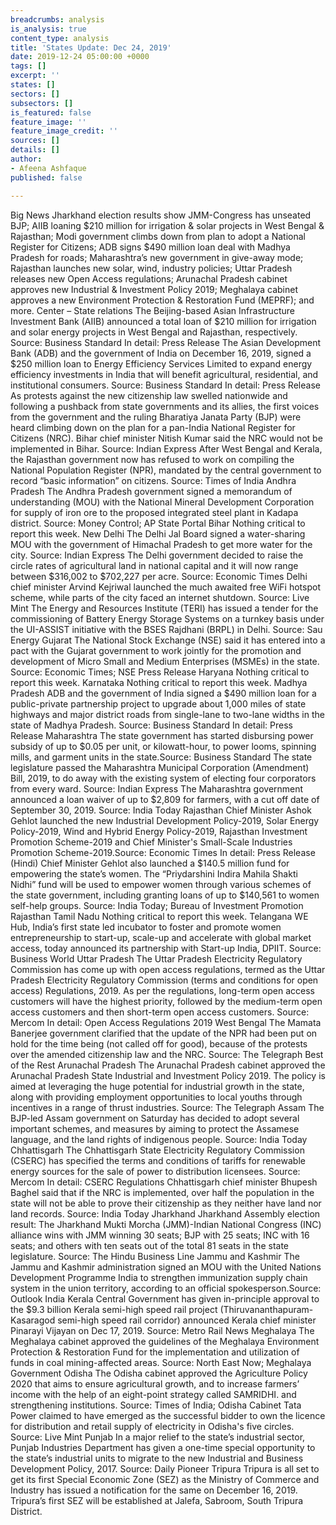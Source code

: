 ```yaml
---
breadcrumbs: analysis
is_analysis: true
content_type: analysis
title: 'States Update: Dec 24, 2019'
date: 2019-12-24 05:00:00 +0000
tags: []
excerpt: ''
states: []
sectors: []
subsectors: []
is_featured: false
feature_image: ''
feature_image_credit: ''
sources: []
details: []
author:
- Afeena Ashfaque
published: false

---
```

Big News
Jharkhand election results show JMM-Congress has unseated BJP; AIIB loaning $210 million for irrigation & solar projects in West Bengal & Rajasthan; Modi government climbs down from plan to adopt a National Register for Citizens; ADB signs $490 million loan deal with Madhya Pradesh for roads; Maharashtra’s new government in give-away mode; Rajasthan launches new solar, wind, industry policies; Uttar Pradesh releases new Open Access regulations; Arunachal Pradesh cabinet approves new Industrial & Investment Policy 2019; Meghalaya cabinet approves a new Environment Protection & Restoration Fund (MEPRF); and more.
Center – State relations
The Beijing-based Asian Infrastructure Investment Bank (AIIB) announced a total loan of $210 million for irrigation and solar energy projects in West Bengal and Rajasthan, respectively.
Source: Business Standard In detail: Press Release
The Asian Development Bank (ADB) and the government of India on December 16, 2019, signed a $250 million loan to Energy Efficiency Services Limited to expand energy efficiency investments in India that will benefit agricultural, residential, and institutional consumers.
Source: Business Standard In detail: Press Release
As protests against the new citizenship law swelled nationwide and following a pushback from state governments and its allies, the first voices from the government and the ruling Bharatiya Janata Party (BJP) were heard climbing down on the plan for a pan-India National Register for Citizens (NRC). Bihar chief minister Nitish Kumar said the NRC would not be implemented in Bihar. Source: Indian Express
After West Bengal and Kerala, the Rajasthan government now has refused to work on compiling the National Population Register (NPR), mandated by the central government to record “basic information” on citizens. Source: Times of India
Andhra Pradesh
The Andhra Pradesh government signed a memorandum of understanding (MOU) with the National Mineral Development Corporation for supply of iron ore to the proposed integrated steel plant in Kadapa district. Source: Money Control; AP State Portal
Bihar
Nothing critical to report this week.
New Delhi
The Delhi Jal Board signed a water-sharing MOU with the government of Himachal Pradesh to get more water for the city. Source: Indian Express
The Delhi government decided to raise the circle rates of agricultural land in national capital and it will now range between $316,002 to $702,227 per acre. Source: Economic Times
Delhi chief minister Arvind Kejriwal launched the much awaited free WiFi hotspot scheme, while parts of the city faced an internet shutdown. Source: Live Mint
The Energy and Resources Institute (TERI) has issued a tender for the commissioning of Battery Energy Storage Systems on a turnkey basis under the UI-ASSIST initiative with the BSES Rajdhani (BRPL) in Delhi. Source: Sau Energy
Gujarat
The National Stock Exchange (NSE) said it has entered into a pact with the Gujarat government to work jointly for the promotion and development of Micro Small and Medium Enterprises (MSMEs) in the state. Source: Economic Times; NSE Press Release
Haryana
Nothing critical to report this week.
Karnataka
Nothing critical to report this week.
Madhya Pradesh
ADB and the government of India signed a $490 million loan for a public-private partnership project to upgrade about 1,000 miles of state highways and major district roads from single-lane to two-lane widths in the state of Madhya Pradesh. Source: Business Standard In detail: Press Release
Maharashtra
The state government has started disbursing power subsidy of up to $0.05 per unit, or kilowatt-hour, to power looms, spinning mills, and garment units in the state.Source: Business Standard
The state legislature passed the Maharashtra Municipal Corporation (Amendment) Bill, 2019, to do away with the existing system of electing four corporators from every ward. Source: Indian Express
The Maharashtra government announced a loan waiver of up to $2,809 for farmers, with a cut off date of September 30, 2019. Source: India Today
Rajasthan
Chief Minister Ashok Gehlot launched the new Industrial Development Policy-2019, Solar Energy Policy-2019, Wind and Hybrid Energy Policy-2019, Rajasthan Investment Promotion Scheme-2019 and Chief Minister's Small-Scale Industries Promotion Scheme-2019.Source: Economic Times In detail: Press Release (Hindi)
Chief Minister Gehlot also launched a $140.5 million fund for empowering the state’s women. The “Priydarshini Indira Mahila Shakti Nidhi” fund will be used to empower women through various schemes of the state government, including granting loans of up to $140,561 to women self-help groups. Source: India Today; Bureau of Investment Promotion Rajasthan
Tamil Nadu
Nothing critical to report this week.
Telangana
WE Hub, India’s first state led incubator to foster and promote women entrepreneurship to start-up, scale-up and accelerate with global market access, today announced its partnership with Start-up India, DPIIT. Source: Business World
Uttar Pradesh
The Uttar Pradesh Electricity Regulatory Commission has come up with open access regulations, termed as the Uttar Pradesh Electricity Regulatory Commission (terms and conditions for open access) Regulations, 2019. As per the regulations, long-term open access customers will have the highest priority, followed by the medium-term open access customers and then short-term open access customers. Source: Mercom In detail: Open Access Regulations 2019
West Bengal
The Mamata Banerjee government clarified that the update of the NPR had been put on hold for the time being (not called off for good), because of the protests over the amended citizenship law and the NRC. Source: The Telegraph
Best of the Rest
Arunachal Pradesh
The Arunachal Pradesh cabinet approved the Arunachal Pradesh State Industrial and Investment Policy 2019. The policy is aimed at leveraging the huge potential for industrial growth in the state, along with providing employment opportunities to local youths through incentives in a range of thrust industries. Source: The Telegraph
Assam
The BJP-led Assam government on Saturday has decided to adopt several important schemes, and measures by aiming to protect the Assamese language, and the land rights of indigenous people. Source: India Today
Chhattisgarh
The Chhattisgarh State Electricity Regulatory Commission (CSERC) has specified the terms and conditions of tariffs for renewable energy sources for the sale of power to distribution licensees. Source: Mercom In detail: CSERC Regulations
Chhattisgarh chief minister Bhupesh Baghel said that if the NRC is implemented, over half the population in the state will not be able to prove their citizenship as they neither have land nor land records. Source: India Today
Jharkhand
Jharkhand Assembly election result: The Jharkhand Mukti Morcha (JMM)-Indian National Congress (INC) alliance wins with JMM winning 30 seats; BJP with 25 seats; INC with 16 seats; and others with ten seats out of the total 81 seats in the state legislature. Source: The Hindu Business Line
Jammu and Kashmir
The Jammu and Kashmir administration signed an MOU with the United Nations Development Programme India to strengthen immunization supply chain system in the union territory, according to an official spokesperson.Source: Outlook India
Kerala
Central Government has given in-principle approval to the $9.3 billion Kerala semi-high speed rail project (Thiruvananthapuram-Kasaragod semi-high speed rail corridor) announced Kerala chief minister Pinarayi Vijayan on Dec 17, 2019. Source: Metro Rail News
Meghalaya
The Meghalaya cabinet approved the guidelines of the Meghalaya Environment Protection & Restoration Fund for the implementation and utilization of funds in coal mining-affected areas. Source: North East Now; Meghalaya Government
Odisha
The Odisha cabinet approved the Agriculture Policy 2020 that aims to ensure agricultural growth, and to increase farmers’ income with the help of an eight-point strategy called SAMRIDHI. and strengthening institutions. Source: Times of India; Odisha Cabinet
Tata Power claimed to have emerged as the successful bidder to own the licence for distribution and retail supply of electricity in Odisha's five circles. Source: Live Mint
Punjab
In a major relief to the state’s industrial sector, Punjab Industries Department has given a one-time special opportunity to the state’s industrial units to migrate to the new Industrial and Business Development Policy, 2017. Source: Daily Pioneer
Tripura
Tripura is all set to get its first Special Economic Zone (SEZ) as the Ministry of Commerce and Industry has issued a notification for the same on December 16, 2019. Tripura’s first SEZ will be established at Jalefa, Sabroom, South Tripura District. 